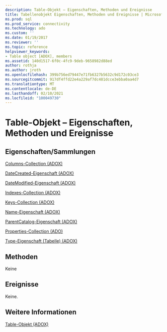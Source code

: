 ```yaml
---
description: Table-Objekt – Eigenschaften, Methoden und Ereignisse
title: Tabellenobjekt Eigenschaften, Methoden und Ereignisse | Microsoft-Dokumentation
ms.prod: sql
ms.prod_service: connectivity
ms.technology: ado
ms.custom: ''
ms.date: 01/19/2017
ms.reviewer: ''
ms.topic: reference
helpviewer_keywords:
- Table object [ADOX], members
ms.assetid: 140d1517-6f0c-4fc9-9deb-9658982d88ed
author: rothja
ms.author: jroth
ms.openlocfilehash: 399b756ed79447e71fb6327b5632c9d172c03ce3
ms.sourcegitcommit: 917df4ffd22e4a229af7dc481dcce3ebba0aa4d7
ms.translationtype: MT
ms.contentlocale: de-DE
ms.lasthandoff: 02/10/2021
ms.locfileid: "100049730"
---
```

# <a name="table-object-properties-methods-and-events"></a>Table-Objekt – Eigenschaften, Methoden und Ereignisse
## <a name="propertiescollections"></a>Eigenschaften/Sammlungen  
 [Columns-Collection (ADOX)](./columns-collection-adox.md)  
  
 [DateCreated-Eigenschaft (ADOX)](./datecreated-property-adox.md)  
  
 [DateModified-Eigenschaft (ADOX)](./datemodified-property-adox.md)  
  
 [Indexes-Collection (ADOX)](./indexes-collection-adox.md)  
  
 [Keys-Collection (ADOX)](./keys-collection-adox.md)  
  
 [Name-Eigenschaft (ADOX)](./name-property-adox.md)  
  
 [ParentCatalog-Eigenschaft (ADOX)](./parentcatalog-property-adox.md)  
  
 [Properties-Collection (ADO)](../ado-api/properties-collection-ado.md)  
  
 [Type-Eigenschaft (Tabelle) (ADOX)](./type-property-table-adox.md)  
  
## <a name="methods"></a>Methoden  
 Keine  
  
## <a name="events"></a>Ereignisse  
 Keine.  
  
## <a name="see-also"></a>Weitere Informationen  
 [Table-Objekt (ADOX)](./table-object-adox.md)